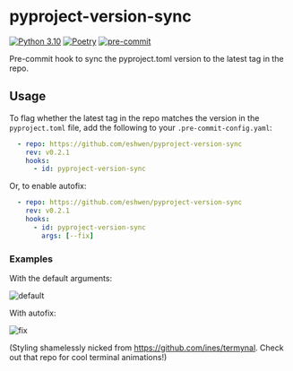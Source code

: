 # pyproject-version-sync

[![Python 3.10](https://img.shields.io/badge/python-3.10-blue.svg)](https://www.python.org/downloads/release/python-31012/)
[![Poetry](https://img.shields.io/endpoint?url=https://python-poetry.org/badge/v0.json)](https://python-poetry.org/)
[![pre-commit](https://img.shields.io/badge/pre--commit-enabled-brightgreen?logo=pre-commit&logoColor=white)](https://pre-commit.com/)

Pre-commit hook to sync the pyproject.toml version to the latest tag in the repo.

## Usage

To flag whether the latest tag in the repo matches the version in the `pyproject.toml` file, add the following to
your `.pre-commit-config.yaml`:

```yaml
  - repo: https://github.com/eshwen/pyproject-version-sync
    rev: v0.2.1
    hooks:
      - id: pyproject-version-sync
```

Or, to enable autofix:

```yaml
  - repo: https://github.com/eshwen/pyproject-version-sync
    rev: v0.2.1
    hooks:
      - id: pyproject-version-sync
        args: [--fix]
```

### Examples

With the default arguments:

![default](https://github.com/eshwen/pyproject-version-sync/assets/24566108/f04f16ab-069f-4ebf-bec6-cfee77a5bf9c)

With autofix:

![fix](https://github.com/eshwen/pyproject-version-check/assets/24566108/88fe1e2c-0a15-416c-8108-dbb756783c8d)

(Styling shamelessly nicked from <https://github.com/ines/termynal>. Check out that repo for cool terminal animations!)

